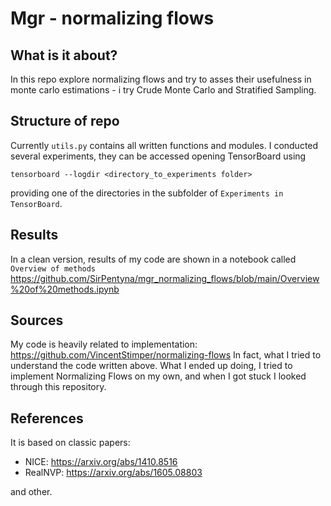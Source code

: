 # Mgr - normalizing flows


## What is it about?

In this repo explore normalizing flows and try to asses their usefulness in monte carlo estimations - i try Crude Monte Carlo and Stratified Sampling.

## Structure of repo

Currently `utils.py` contains all written functions and modules. I conducted several experiments, they can be accessed opening TensorBoard using
```
tensorboard --logdir <directory_to_experiments folder>
```
providing one of the directories in the subfolder of `Experiments in TensorBoard`.

## Results

In a clean version, results of my code are shown in a notebook called `Overview of methods` https://github.com/SirPentyna/mgr_normalizing_flows/blob/main/Overview%20of%20methods.ipynb

## Sources

My code is heavily related to implementation: https://github.com/VincentStimper/normalizing-flows
In fact, what I tried to understand the code written above. What I ended up doing, I tried to implement Normalizing Flows on my own, and when I got stuck I looked through this repository. 

## References

It is based on classic papers:
- NICE: https://arxiv.org/abs/1410.8516
- RealNVP: https://arxiv.org/abs/1605.08803

and other.

